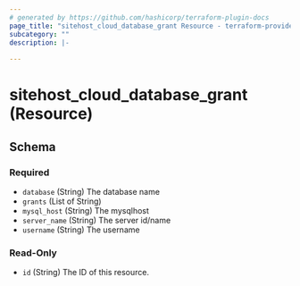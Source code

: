 ```yaml
---
# generated by https://github.com/hashicorp/terraform-plugin-docs
page_title: "sitehost_cloud_database_grant Resource - terraform-provider-sitehost"
subcategory: ""
description: |-
  
---
```


# sitehost_cloud_database_grant (Resource)





<!-- schema generated by tfplugindocs -->
## Schema

### Required

- `database` (String) The database name
- `grants` (List of String)
- `mysql_host` (String) The mysqlhost
- `server_name` (String) The server id/name
- `username` (String) The username

### Read-Only

- `id` (String) The ID of this resource.


